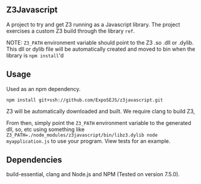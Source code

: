 ## Z3Javascript
A project to try and get Z3 running as a Javascript library. The project exercises a custom Z3 build through the library `ref`.

NOTE: `Z3_PATH` environment variable should point to the Z3 .so .dll or .dylib. This dll or dylib file will be automatically created and moved to bin when the library is `npm install`'d

## Usage
Used as an npm dependency.

`npm install git+ssh://github.com/ExpoSEJS/z3javascript.git`

Z3 will be automatically downloaded and built. We require clang to build Z3,

From then, simply point the `Z3_PATH` environment variable to the generated dll, so, etc using something like `Z3_PATH=./node_modules/z3javascript/bin/libz3.dylib node myapplication.js` to use your program. View tests for an example.

## Dependencies
build-essential, clang and Node.js and NPM (Tested on version 7.5.0).
